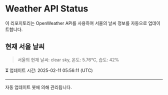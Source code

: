 
# Weather API Status

이 리포지토리는 OpenWeather API를 사용하여 서울의 날씨 정보를 자동으로 업데이트합니다.

## 현재 서울 날씨
> 서울의 현재 날씨: clear sky, 온도: 5.76°C, 습도: 42%

⏳ 업데이트 시간: 2025-02-11 05:56:11 (UTC)

---
자동 업데이트 봇에 의해 관리됩니다.
